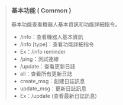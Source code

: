 > ### **基本功能 ( Common )**
> 
> 基本功能查看機器人基本資訊和功能詳細指令。
> 
> - /info：查看機器人基本資訊
> - /info [type]：查看功能詳細指令
>  - Ex：/info reminder
> - /ping：測試連線
> - /update：查看更新日誌
>  - all：查看所有更新日誌
>  - create_msg：創建日誌訊息
>  - update_msg：更新日誌訊息
>  - Ex：/update (查看最新日誌訊息)
